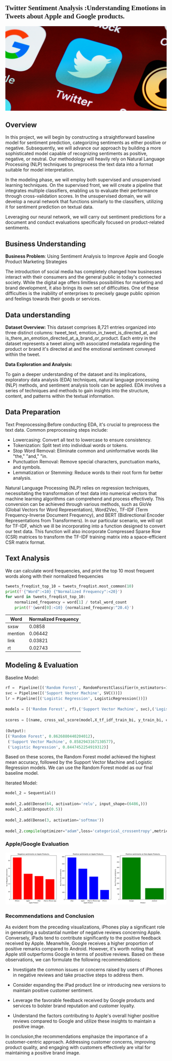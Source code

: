 ## <span style="font-family:Georgia, serif;">**Twitter Sentiment Analysis** :Understanding Emotions in Tweets about Apple and Google products.</span>

![alt text](twits.jpg "Title")

## Overview

In this project, we will begin by constructing a straightforward baseline model for sentiment prediction, categorizing sentiments as either positive or negative. Subsequently, we will advance our approach by building a more sophisticated model capable of recognizing sentiments as positive, negative, or neutral. Our methodology will heavily rely on Natural Language Processing (NLP) techniques to preprocess the text data into a format suitable for model interpretation.

In the modeling phase, we will employ both supervised and unsupervised learning techniques. On the supervised front, we will create a pipeline that integrates multiple classifiers, enabling us to evaluate their performance through cross-validation scores. In the unsupervised domain, we will develop a neural network that functions similarly to the classifiers, utilizing it for sentiment prediction on textual data.

Leveraging our neural network, we will carry out sentiment predictions for a document and conduct evaluations specifically focused on product-related sentiments.

## Business Understanding

**Business Problem**: Using Sentiment Analysis to Improve Apple and Google Product Marketing Strategies 

The introduction of social media has completely changed how businesses interact with their consumers and the general public in today's connected society. While the digital age offers limitless possibilities for marketing and brand development, it also brings its own set of difficulties. One of these difficulties is the inability of enterprises to precisely gauge public opinion and feelings towards their goods or services.

## Data understanding

**Dataset Overview:**
This dataset comprises 8,721 entries organized into three distinct columns: tweet_text, emotion_in_tweet_is_directed_at, and is_there_an_emotion_directed_at_a_brand_or_product. Each entry in the dataset represents a tweet along with associated metadata regarding the product or brand it's directed at and the emotional sentiment conveyed within the tweet.

**Data Exploration and Analysis:**

To gain a deeper understanding of the dataset and its implications, exploratory data analysis (EDA) techniques, natural language processing (NLP) methods, and sentiment analysis tools can be applied.
EDA involves a series of techniques and methods to gain insights into the structure, content, and patterns within the textual information.

## Data Preparation

Text Preprocessing:Before conducting EDA, it's crucial to preprocess the text data. Common preprocessing steps include:
* Lowercasing: Convert all text to lowercase to ensure consistency.
* Tokenization: Split text into individual words or tokens.
* Stop Word Removal: Eliminate common and uninformative words like "the," "and," "in.
* Punctuation Removal: Remove special characters, punctuation marks, and symbols.
* Lemmatization or Stemming: Reduce words to their root form for better analysis.

Natural Language Processing (NLP) relies on regression techniques, necessitating the transformation of text data into numerical vectors that machine learning algorithms can comprehend and process effectively. This conversion can be achieved through various methods, such as GloVe (Global Vectors for Word Representation), Word2Vec, TF-IDF (Term Frequency-Inverse Document Frequency), and BERT (Bidirectional Encoder Representations from Transformers). In our particular scenario, we will opt for TF-IDF, which we ill be incorporating into a function designed to convert our text data. This function will also incorporate Compressed Sparse Row (CSR) matrices to transform the TF-IDF training matrix into a space-efficient CSR matrix format.

## Text Analysis

We can calculate word frequencies, and print the top 10 most frequent words along with their normalized frequencies

```python
tweets_freqdist_top_10 = tweets_freqdist.most_common(10)
print(f'{"Word":<10} {"Normalized Frequency":<20}')
for word in tweets_freqdist_top_10:
    normalized_frequency = word[1] / total_word_count
    print(f'{word[0]:<10} {normalized_frequency:^20.4}')
```
| Word        | Normalized Frequency |
| ----------- | -----------          |
| sxsw        | 0.0858               |
| mention     | 0.06442              |
| link        | 0.03821              |
| rt          | 0.02743              |

## Modeling & Evaluation

Baseline Model:

```python
rf =  Pipeline([('Random Forest', RandomForestClassifier(n_estimators=100, verbose=True))])
svc = Pipeline([('Support Vector Machine', SVC())])
lr = Pipeline([('Logistic Regression', LogisticRegression())])

models = [('Random Forest', rf),('Support Vector Machine', svc),('Logistic Regression', lr)]

scores = [(name, cross_val_score(model,X_tf_idf_train_bi, y_train_bi, cv=2).mean()) for name, model, in models]

(Output):
[('Random Forest', 0.8626880440204012),
 ('Support Vector Machine', 0.8582943167130577),
 ('Logistic Regression', 0.8447452254919312)]
```
Based on these scores, the Random Forest model achieved the highest mean accuracy, followed by the Support Vector Machine and Logistic Regression models. We can use the Random Forest model as our final baseline model.

Iterated Model:

```python
model_2 = Sequential()

model_2.add(Dense(64, activation='relu', input_shape=(6486,)))
model_2.add(Dropout(0.5))

model_2.add(Dense(3, activation='softmax'))

model_2.compile(optimizer="adam",loss='categorical_crossentropy',metrics=["accuracy"]) 
```
### Apple/Google Evaluation

![alt text](output_img1.png "Evaluation")

### Recommendations and Conclusion

As evident from the preceding visualizations, iPhones play a significant role in generating a substantial number of negative reviews concerning Apple. Conversely, iPads tend to contribute significantly to the positive feedback received by Apple. Meanwhile, Google receives a higher proportion of positive remarks compared to Android. However, it's worth noting that Apple still outperforms Google in terms of positive reviews. Based on these observations, we can formulate the following recommendations:

* Investigate the common issues or concerns raised by users of iPhones in negative reviews and take proactive steps to address them.

* Consider expanding the iPad product line or introducing new versions to maintain positive customer sentiment.

* Leverage the favorable feedback received by Google products and services to bolster brand reputation and customer loyalty.

* Understand the factors contributing to Apple's overall higher positive reviews compared to Google and utilize these insights to maintain a positive image.

In conclusion,the recommendations emphasize the importance of a customer-centric approach. Addressing customer concerns, improving product quality, and engaging with customers effectively are vital for maintaining a positive brand image.

